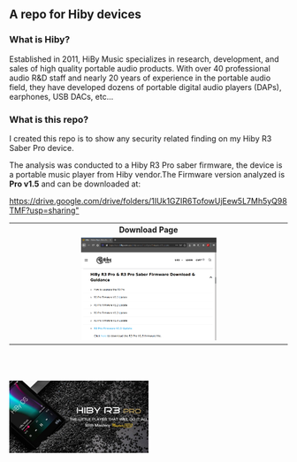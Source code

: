 <body>
	<section>
		<h1>A repo for Hiby devices</h1>
		<h3>What is Hiby?</h3>
		<p>Established in 2011, HiBy Music specializes in research, development, and sales of high quality portable audio products. With over 40 professional audio R&D staff and nearly 20 years of experience in the portable audio field, they have developed dozens of portable digital audio players (DAPs), earphones, USB DACs, etc...</p>
		<h3>What is this repo?</h3>
		<p>I created this repo is to show any security related finding on my Hiby R3 Saber Pro device.</p>
		<p>The analysis was conducted to a Hiby R3 Pro saber firmware, the device is a portable music player from Hiby vendor.The Firmware version analyzed is <b>Pro v1.5</b> and can be downloaded at:</p>
		<a href="https://drive.google.com/drive/folders/1IUk1GZIR6TofowUjEew5L7Mh5yQ98TMF?usp=sharing" target="_blank">https://drive.google.com/drive/folders/1IUk1GZIR6TofowUjEew5L7Mh5yQ98TMF?usp=sharing"</a>
		<br />
		<table>
			<tr>
				<th align="center">Download Page</th>
			</tr>
			<tr>
				<td align="center"><img width="50%" height="50%" src="./hiby_1.png"></img></td>
			</tr>
		</table>
		<br />
	</section>
	<br /><br /><footer><img width="50%" height="50%" src="./hiby_footer.jpg"></img></footer>
</body>